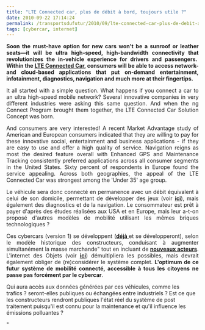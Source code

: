 ```yaml
---
title: "LTE Connected car, plus de débit à bord, toujours utile ?"
date: 2010-09-22 17:14:24
permalink: /transportsdufutur/2010/09/lte-connected-car-plus-de-debit-a-bord-toujours-utile.html
tags: [cybercar, internet]
---
```


<p style="text-align: justify"><strong>Soon the must-have option for new cars won't be a sunroof or leather seats—it will be ultra high-speed, high-bandwidth connectivity that revolutionizes the in-vehicle experience for drivers and passengers.  Within the <a href="http://ngconnect.org/ecosystem/connected-car.htm" target="_blank">LTE Connected Car</a>, consumers will be able to access network- and cloud-based applications that put on-demand entertainment, infotainment, diagnostics, navigation and much more at their fingertips.</strong></p> <p style="text-align: justify">It all started with a simple question. What happens if you connect a car to an ultra high-speed mobile network? Several innovative companies in very different industries were asking this same question. And when the ng Connect Program brought them together, the LTE Connected Car Solution Concept was born.</p> <p style="text-align: justify">And consumers are very interested! A recent Market Advantage study of American and European consumers indicated that they are willing to pay for these innovative social, entertainment and business applications - if they are easy to use and offer a high quality of service. Navigation reigns as most the desired feature overall with Enhanced GPS and Maintenance Tracking consistently preferred applications across all consumer segments in the United States. Sixty percent of respondents in Europe found the service appealing. Across both geographies, the appeal of the LTE Connected Car was strongest among the 'Under 35' age group.</p> <p style="text-align: justify">Le véhicule sera donc connecté en permanence avec un débit équivalent à celui de son domicile, permettant de développer des jeux (voir <strong><a href=" /2010/08/et-si-les-mobilites-de-demain-etaient-pensees-a-travers-le-jeu.html" target="_blank">ici</a></strong>), mais également des diagnostics et de la navigation. Le consommateur est prêt à payer d'après des études réalisées aux USA et en Europe, mais leur a-t-on proposé d'autres modèles de mobilité utilisant les mêmes briques technologiques ? </p>  <!--more-->   <p style="text-align: justify">Ces cybercars (version 1) se développent (<strong><a href="http://www.google.com/hostednews/afp/article/ALeqM5idgpO77rNSEfXIzgpX18xAYg3WpQ" target="_blank">déjà </a></strong>et se développeront), selon le modèle historique des constructeurs, conduisant à augmenter simultanément la masse marchande" tout en incluant de <strong><a href=""http://www.alcatel-lucent.com/wps/portal/!ut/p/kcxml/04_Sj9SPykssy0xPLMnMz0vM0Y_QjzKLd4w3dnTUL8h2VAQAvhWwcA!!?LMSG_CABINET=Solution_Product_Catalog&LMSG_CONTENT_FILE=Solutions/Solution2_Detail_000119.xml&lu_lang_code=fr"" target=""_blank"">nouveaux acteurs</a></strong>. L'internet des Objets (voir <strong><a href="https://gabrielplassat.github.io/transportsdufutur/2010/01/linternet-des-objets-quelles-consequences-pour-la-mobilite.html"" target=""_blank"">ici</a></strong>) démultipliera les possibles, mais devrait également obliger de (re)considérer le système complet. <strong>L'optimum de ce futur système de mobilité connecté, accessible à tous les citoyens ne passe pas forcément par le cybercar</strong>. </p> <p style=""text-align: justify"">Qui aura accès aux données générées par ces véhicules, comme les trafics ? seront-elles publiques ou échangées entre industriels ? Est ce que les constructeurs rendront publiques l'état réel du système de post traitement puisqu'il est connu pour la maintenance et qu'il influence les émissions polluantes ?</p> <p style=""text-align: justify"">      </p>"
